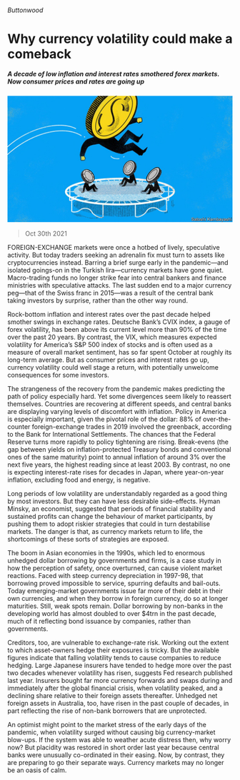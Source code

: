 ###### Buttonwood

# Why currency volatility could make a comeback 

##### A decade of low inflation and interest rates smothered forex markets. Now consumer prices and rates are going up 

![image](images/20211030_FND002_1.jpg) 

> Oct 30th 2021 

FOREIGN-EXCHANGE markets were once a hotbed of lively, speculative activity. But today traders seeking an adrenalin fix must turn to assets like cryptocurrencies instead. Barring a brief surge early in the pandemic—and isolated goings-on in the Turkish lira—currency markets have gone quiet. Macro-trading funds no longer strike fear into central bankers and finance ministries with speculative attacks. The last sudden end to a major currency peg—that of the Swiss franc in 2015—was a result of the central bank taking investors by surprise, rather than the other way round.

Rock-bottom inflation and interest rates over the past decade helped smother swings in exchange rates. Deutsche Bank’s CVIX index, a gauge of forex volatility, has been above its current level more than 90% of the time over the past 20 years. By contrast, the VIX, which measures expected volatility for America’s S&amp;P 500 index of stocks and is often used as a measure of overall market sentiment, has so far spent October at roughly its long-term average. But as consumer prices and interest rates go up, currency volatility could well stage a return, with potentially unwelcome consequences for some investors.


The strangeness of the recovery from the pandemic makes predicting the path of policy especially hard. Yet some divergences seem likely to reassert themselves. Countries are recovering at different speeds, and central banks are displaying varying levels of discomfort with inflation. Policy in America is especially important, given the pivotal role of the dollar: 88% of over-the-counter foreign-exchange trades in 2019 involved the greenback, according to the Bank for International Settlements. The chances that the Federal Reserve turns more rapidly to policy tightening are rising. Break-evens (the gap between yields on inflation-protected Treasury bonds and conventional ones of the same maturity) point to annual inflation of around 3% over the next five years, the highest reading since at least 2003. By contrast, no one is expecting interest-rate rises for decades in Japan, where year-on-year inflation, excluding food and energy, is negative.

Long periods of low volatility are understandably regarded as a good thing by most investors. But they can have less desirable side-effects. Hyman Minsky, an economist, suggested that periods of financial stability and sustained profits can change the behaviour of market participants, by pushing them to adopt riskier strategies that could in turn destabilise markets. The danger is that, as currency markets return to life, the shortcomings of these sorts of strategies are exposed.

The boom in Asian economies in the 1990s, which led to enormous unhedged dollar borrowing by governments and firms, is a case study in how the perception of safety, once overturned, can cause violent market reactions. Faced with steep currency depreciation in 1997-98, that borrowing proved impossible to service, spurring defaults and bail-outs. Today emerging-market governments issue far more of their debt in their own currencies, and when they borrow in foreign currency, do so at longer maturities. Still, weak spots remain. Dollar borrowing by non-banks in the developing world has almost doubled to over $4trn in the past decade, much of it reflecting bond issuance by companies, rather than governments.

Creditors, too, are vulnerable to exchange-rate risk. Working out the extent to which asset-owners hedge their exposures is tricky. But the available figures indicate that falling volatility tends to cause companies to reduce hedging. Large Japanese insurers have tended to hedge more over the past two decades whenever volatility has risen, suggests Fed research published last year. Insurers bought far more currency forwards and swaps during and immediately after the global financial crisis, when volatility peaked, and a declining share relative to their foreign assets thereafter. Unhedged net foreign assets in Australia, too, have risen in the past couple of decades, in part reflecting the rise of non-bank borrowers that are unprotected.

An optimist might point to the market stress of the early days of the pandemic, when volatility surged without causing big currency-market blow-ups. If the system was able to weather acute distress then, why worry now? But placidity was restored in short order last year because central banks were unusually co-ordinated in their easing. Now, by contrast, they are preparing to go their separate ways. Currency markets may no longer be an oasis of calm.


